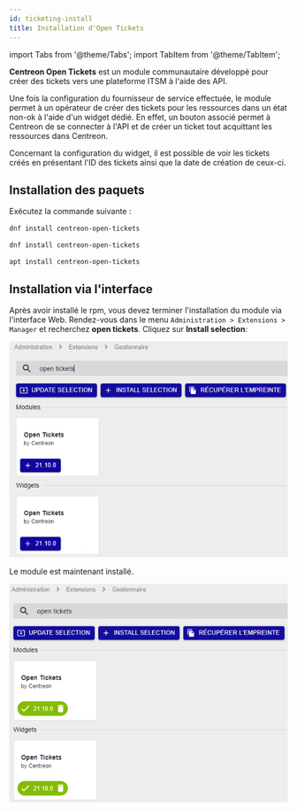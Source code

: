 ```yaml
---
id: ticketing-install
title: Installation d'Open Tickets
---
```


import Tabs from '@theme/Tabs';
import TabItem from '@theme/TabItem';

**Centreon Open Tickets** est un module communautaire développé pour
créer des tickets vers une plateforme ITSM à l'aide des API.

Une fois la configuration du fournisseur de service effectuée, le module
permet à un opérateur de créer des tickets pour les ressources dans un
état non-ok à l'aide d'un widget dédié. En effet, un bouton associé
permet à Centreon de se connecter à l'API et de créer un ticket tout
acquittant les ressources dans Centreon.

Concernant la configuration du widget, il est possible de voir les
tickets créés en présentant l'ID des tickets ainsi que la date de
création de ceux-ci.

## Installation des paquets

Exécutez la commande suivante :

<Tabs groupId="sync">
<TabItem value="Alma / RHEL / Oracle Linux 8" label="Alma / RHEL / Oracle Linux 8">

``` shell
dnf install centreon-open-tickets
```

</TabItem>
<TabItem value="Alma / RHEL / Oracle Linux 9" label="Alma / RHEL / Oracle Linux 9">

``` shell
dnf install centreon-open-tickets
```

</TabItem>
<TabItem value="Debian 11" label="Debian 11">

``` shell
apt install centreon-open-tickets
```

</TabItem>
</Tabs>

## Installation via l'interface

Après avoir installé le rpm, vous devez terminer l'installation du
module via l'interface Web. Rendez-vous dans le menu
`Administration > Extensions > Manager` et recherchez **open tickets**.
Cliquez sur **Install selection**:

![image](../assets/alerts/open_tickets_install_01.png)

Le module est maintenant installé.

![image](../assets/alerts/open_tickets_install_02.png)

